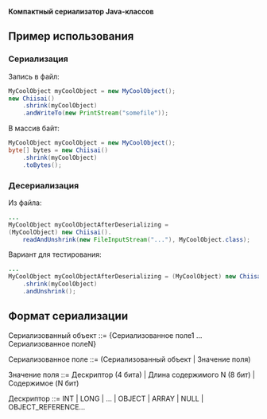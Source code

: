 **Компактный сериализатор Java-классов**

## Пример использования
### Сериализация
Запись в файл:
```java
MyCoolObject myCoolObject = new MyCoolObject();
new Chiisai()
    .shrink(myCoolObject)
    .andWriteTo(new PrintStream("somefile"));
```

В массив байт:
```java
MyCoolObject myCoolObject = new MyCoolObject();
byte[] bytes = new Chiisai()
    .shrink(myCoolObject)
    .toBytes();
```

### Десериализация
Из файла:
```java
...
MyCoolObject myCoolObjectAfterDeserializing = 
(MyCoolObject) new Chiisai().
    readAndUnshrink(new FileInputStream("..."), MyCoolObject.class);
```

Вариант для тестирования:
```java
...
MyCoolObject myCoolObjectAfterDeserializing = (MyCoolObject) new Chiisai()
    .shrink(myCoolObject)
    .andUnshrink();
```

## Формат сериализации

Сериализованный объект ::= {Сериализованное поле1 ... Сериализованное полеN}

Сериализованное поле ::= (Сериализованный объект | Значение поля)

Значение поля ::= Дескриптор (4 бита) | Длина содержимого N (8 бит) | Содержимое (N бит)

Дескриптор ::= INT | LONG | ... | OBJECT | ARRAY | NULL | OBJECT_REFERENCE...
